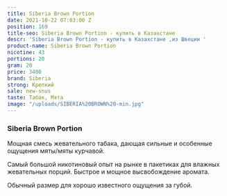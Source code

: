 ```yaml
---
title: Siberia Brown Portion
date: 2021-10-22 07:03:00 Z
position: 169
title-seo: Siberia Brown Portion - купить в Казахстане
descr: 'Siberia Brown Portion - купить в Казахстане ,из Швеции '
product-name: Siberia Brown Portion
nicotine: 43
portions: 20
gram: 20
price: 3400
brand: Siberia
strong: Крепкий
sale: new-snus
taste: Табак, Мята
image: "/uploads/SIBERIA%20BROWN%20-min.jpg"
---
```


### Siberia Brown Portion
Мощная смесь жевательного табака, дающая сильные и особенные ощущения мяты/мяты курчавой.
 
Самый большой никотиновый опыт на рынке в пакетиках для влажных жевательных порций. Быстрое и мощное высвобождение аромата.

Обычный размер для хорошо известного ощущения за губой.